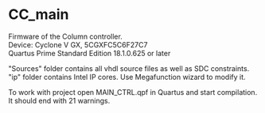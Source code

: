 # CC_main
Firmware of the Column controller.  
Device: Cyclone V GX, 5CGXFC5C6F27C7  
Quartus Prime Standard Edition 18.1.0.625 or later  

"Sources" folder contains all vhdl source files as well as SDC constraints.  
"ip" folder contains Intel IP cores. Use Megafunction wizard to modify it.  

To work with project open MAIN_CTRL.qpf in Quartus and start compilation. It should end with 21 warnings.  

